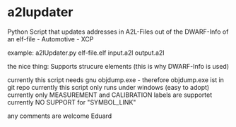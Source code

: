# a2lupdater
Python Script that updates addresses in A2L-Files out of the DWARF-Info of an elf-file  - Automotive - XCP

example: a2lUpdater.py elf-file.elf input.a2l output.a2l

the nice thing:
Supports strucure elements (this is why DWARF-Info is used)

currently this script needs gnu objdump.exe - therefore objdump.exe ist in git repo
currently this script only runs under windows (easy to adopt)
currently only MEASUREMENT and CALIBRATION labels are supportet
currently NO SUPPORT for "SYMBOL_LINK"

any comments are welcome
Eduard

